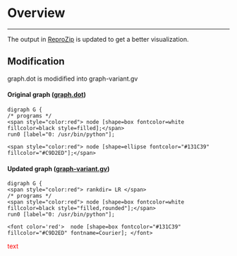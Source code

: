 
# Overview
-------- 
The output in [ReproZip](https://github.com/idaks/ligo/tree/master/reprozip "ReproZip") is updated to get a better visualization.

## Modification 

graph.dot is modidified into graph-variant.gv

#### Original graph ([graph.dot](https://github.com/idaks/ligo/blob/master/reprozip/graph.dot "graph.dot"))
    digraph G {
    /* programs */
    <span style="color:red"> node [shape=box fontcolor=white fillcolor=black style=filled];</span>
    run0 [label="0: /usr/bin/python"];

    <span style="color:red"> node [shape=ellipse fontcolor="#131C39" fillcolor="#C9D2ED"];</span>


####   Updated graph ([graph-variant.gv](https://github.com/idaks/ligo/blob/master/reprozip/graph-variant.gv "graph-variant.gv"))
    digraph G {
    <span style="color:red"> rankdir= LR </span>
    /* programs */
    <span style="color:red"> node [shape=box fontcolor=white fillcolor=black style="filled,rounded"];</span>
    run0 [label="0: /usr/bin/python"];

    <font color='red'>  node [shape=box fontcolor="#131C39" fillcolor="#C9D2ED" fontname=Courier]; </font>
    
<p style="color:red"> text </p>



 
